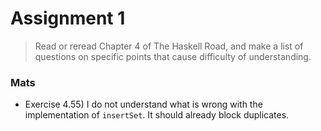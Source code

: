 # Assignment 1

> Read or reread Chapter 4 of The Haskell Road, and make a list of questions on specific points that cause difficulty of understanding.

### Mats

- Exercise 4.55) I do not understand what is wrong with the implementation of `insertSet`. It should already block duplicates.
